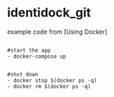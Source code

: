# identidock_git

example code from [Using Docker]
```

#start the app
- docker-compose up


#shut down 
- docker stop $(docker ps -q)
- docker rm $(docker ps -q)
```
